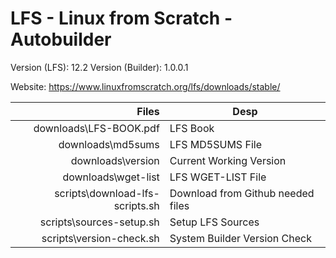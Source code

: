 # LFS - Linux from Scratch - Autobuilder

Version (LFS): 12.2
Version (Builder): 1.0.0.1

Website: https://www.linuxfromscratch.org/lfs/downloads/stable/

| Files | Desp |
| -----:|------|
| downloads\LFS-BOOK.pdf| LFS Book|
| downloads\md5sums| LFS MD5SUMS File|
| downloads\version| Current Working Version|
| downloads\wget-list| LFS WGET-LIST File|
| scripts\download-lfs-scripts.sh| Download from Github needed files|
| scripts\sources-setup.sh| Setup LFS Sources|
| scripts\version-check.sh| System Builder Version Check|
